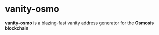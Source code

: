# vanity-osmo
**vanity-osmo** is a blazing-fast vanity address generator for the **Osmosis blockchain**
